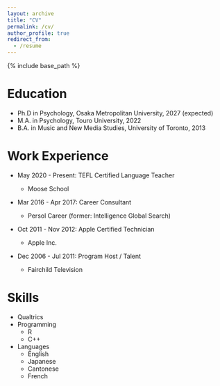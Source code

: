 ```yaml
---
layout: archive
title: "CV"
permalink: /cv/
author_profile: true
redirect_from:
  - /resume
---
```


{% include base_path %}

<!-- [Download CV here](https://cleone.github.io/files/cv.pdf) -->

Education
======
* Ph.D in Psychology, Osaka Metropolitan University, 2027 (expected)
* M.A. in Psychology, Touro University, 2022
* B.A. in Music and New Media Studies, University of Toronto, 2013

Work Experience
======
* May 2020 - Present: TEFL Certified Language Teacher
  * Moose School

* Mar 2016 - Apr 2017: Career Consultant
  * Persol Career (former: Intelligence Global Search)

* Oct 2011 - Nov 2012: Apple Certified Technician
  * Apple Inc.

* Dec 2006 - Jul 2011: Program Host / Talent
  * Fairchild Television

  
Skills
======
* Qualtrics
* Programming
  * R
  * C++
* Languages
  * English
  * Japanese
  * Cantonese
  * French

<!-- Publications
======
  <ul>{% for post in site.publications reversed %}
    {% include archive-single-cv.html %}
  {% endfor %}</ul>
  
Talks
======
  <ul>{% for post in site.talks reversed %}
    {% include archive-single-talk-cv.html  %}
  {% endfor %}</ul>
  
Teaching
======
  <ul>{% for post in site.teaching reversed %}
    {% include archive-single-cv.html %}
  {% endfor %}</ul>
  
Service and leadership
======
* Currently signed in to 43 different slack teams -->
